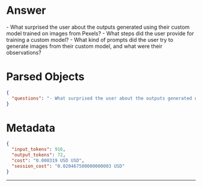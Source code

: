 # Answer

<questions>
- What surprised the user about the outputs generated using their custom model trained on images from Pexels?
- What steps did the user provide for training a custom model?
- What kind of prompts did the user try to generate images from their custom model, and what were their observations?
</questions>

# Parsed Objects

```json
{
  "questions": "- What surprised the user about the outputs generated using their custom model trained on images from Pexels?\n- What steps did the user provide for training a custom model?\n- What kind of prompts did the user try to generate images from their custom model, and what were their observations?"
}
```

# Metadata

```json
{
  "input_tokens": 916,
  "output_tokens": 72,
  "cost": "0.000319 USD USD",
  "session_cost": "0.020467500000000003 USD"
}
```

-----

